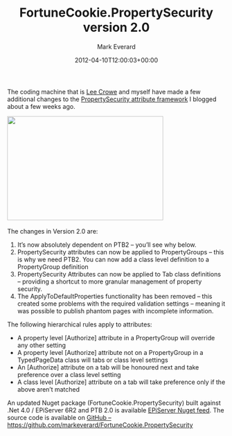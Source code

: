 ﻿---
id: 746
title: FortuneCookie.PropertySecurity version 2.0
date: 2012-04-10T12:00:03+00:00
author: Mark Everard
layout: post
guid: http://www.markeverard.com/blog/?p=746
permalink: /2012/04/10/fortunecookie-propertysecurity-version-2-0/
dsq_thread_id:
  - "1078314973"
  - "1078314973"
categories:
  - Episerver
---
The coding machine that is <a title="Lee Crowe on EPiServer World" href="http://world.episerver.com/System/Users-and-profiles/Community-Profile-Card/Croweman/" target="_blank">Lee Crowe</a> and myself have made a few additional changes to the <a title="Role and user based property security for EPiServer" href="http://www.markeverard.com/2012/02/13/role-and-user-based-property-security-for-episerver/" target="_blank">PropertySecurity attribute framework</a> I blogged about a few weeks ago.

[<img class="wp-image-750 aligncenter" title="Security" alt="" src="/assets/uploads/2012/04/bpi75.jpg" width="360" height="240" srcset="https://www.markeverard.com/wp-content/uploads/2012/04/bpi75.jpg 600w, https://www.markeverard.com/wp-content/uploads/2012/04/bpi75-300x200.jpg 300w, https://www.markeverard.com/wp-content/uploads/2012/04/bpi75-580x387.jpg 580w, https://www.markeverard.com/wp-content/uploads/2012/04/bpi75-320x213.jpg 320w" sizes="(max-width: 360px) 100vw, 360px" />](/assets/uploads/2012/04/bpi75.jpg)

The changes in Version 2.0 are:

  1. It&#8217;s now absolutely dependent on PTB2 &#8211; you&#8217;ll see why below.
  2. PropertySecurity attributes can now be applied to PropertyGroups &#8211; this is why we need PTB2. You can now add a class level definition to a PropertyGroup definition
  3. PropertySecurity Attributes can now be applied to Tab class definitions &#8211; providing a shortcut to more granular management of property security.
  4. The ApplyToDefaultProperties functionality has been removed &#8211; this created some problems with the required validation settings &#8211; meaning it was possible to publish phantom pages with incomplete information.

The following hierarchical rules apply to attributes:

  * A property level [Authorize] attribute in a PropertyGroup will override any other setting
  * A property level [Authorize] attribute not on a PropertyGroup in a TypedPageData class will tabs or class level settings
  * An [Authorize] attribute on a tab will be honoured next and take preference over a class level setting
  * A class level [Authorize] attribute on a tab will take preference only if the above aren&#8217;t matched

<p title="EPiServer Nuget">
  An updated Nuget package (FortuneCookie.PropertySecurity) built against .Net 4.0 / EPiServer 6R2 and PTB 2.0 is available <a title="EPiServer Nuget" href="http://nuget.episerver.com/" target="_blank">EPiServer Nuget feed</a>. The source code is available on <a title="FortuneCookie.PropertySecurity source code at GitHub" href="https://github.com/markeverard/FortuneCookie.PropertySecurity" target="_blank">GitHub – https://github.com/markeverard/FortuneCookie.PropertySecurity</a>
</p>